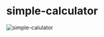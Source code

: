 
# simple-calculator
![simple-calulator](https://user-images.githubusercontent.com/37676961/116335415-dbdb7580-a7a4-11eb-8e58-8efe0fdaa08b.png)

